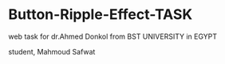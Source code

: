 # Button-Ripple-Effect-TASK
web task for dr.Ahmed Donkol from BST UNIVERSITY in EGYPT



student,
Mahmoud Safwat 

